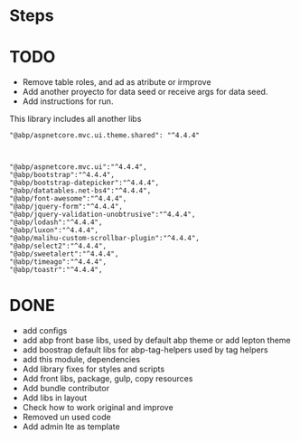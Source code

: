 ﻿# Steps



# TODO
- Remove table roles, and ad as atribute or irmprove
- Add another proyecto for data seed or receive args for data seed.
- Add instructions for run.


This library includes all another libs

    "@abp/aspnetcore.mvc.ui.theme.shared": "^4.4.4"



    "@abp/aspnetcore.mvc.ui":"^4.4.4",
    "@abp/bootstrap":"^4.4.4",
    "@abp/bootstrap-datepicker":"^4.4.4",
    "@abp/datatables.net-bs4":"^4.4.4",
    "@abp/font-awesome":"^4.4.4",
    "@abp/jquery-form":"^4.4.4",
    "@abp/jquery-validation-unobtrusive":"^4.4.4",
    "@abp/lodash":"^4.4.4",
    "@abp/luxon":"^4.4.4",
    "@abp/malihu-custom-scrollbar-plugin":"^4.4.4",
    "@abp/select2":"^4.4.4",
    "@abp/sweetalert":"^4.4.4",
    "@abp/timeago":"^4.4.4",
    "@abp/toastr":"^4.4.4",




# DONE
- add configs
- add abp front base libs, used by default abp theme or add lepton theme
- add boostrap default libs for abp-tag-helpers used by tag helpers
- add this module, dependencies
- Add library fixes for styles and scripts
- Add front libs, package, gulp, copy resources
- Add bundle contributor
- Add libs in layout
- Check how to work original and improve
- Removed un used code
- Add admin lte as template